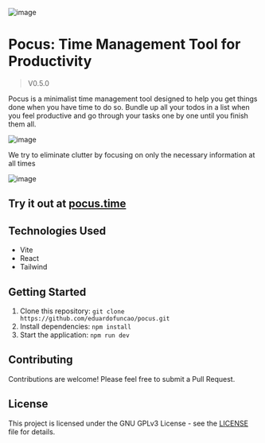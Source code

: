 ![image](https://github.com/user-attachments/assets/1677072c-9529-480f-960e-8c26a653d25e)

# Pocus: Time Management Tool for Productivity

> V0.5.0

Pocus is a minimalist time management tool designed to help you get things done when you have time to do so. Bundle up all your todos in a list when you feel productive and go through your tasks one by one until you finish them all.

![image](https://github.com/user-attachments/assets/f5a655f5-6ede-4100-84f8-c9ad61eaba8b)

We try to eliminate clutter by focusing on only the necessary information at all times

![image](https://github.com/user-attachments/assets/8d431a60-425c-4b86-99f9-3c2b02c95114)

## Try it out at [pocus.time](pocus.time)

## Technologies Used
- Vite
- React
- Tailwind

## Getting Started

1. Clone this repository: `git clone https://github.com/eduardofuncao/pocus.git`
2. Install dependencies: `npm install` 
3. Start the application: `npm run dev`

## Contributing
Contributions are welcome! Please feel free to submit a Pull Request.

## License

This project is licensed under the GNU GPLv3 License - see the [LICENSE](LICENSE.md) file for details.
